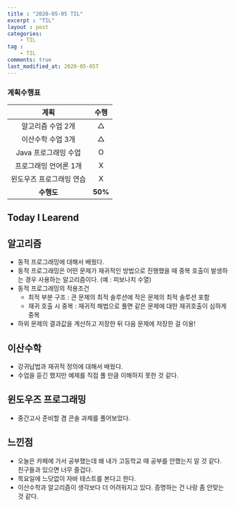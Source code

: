 ```yaml
---
title : "2020-05-05 TIL"
excerpt : "TIL"
layout : post
categories:
    - TIL
tag :
    - TIL
comments: true
last_modified_at: 2020-05-05T
---
```

### 계획수행표

|계획|수행|
|:-:|:-:|
|알고리즘 수업 2개|△|
|이산수학 수업 3개|△|
|Java 프로그래밍 수업|O|
|프로그래밍 언어론 1개|X|
|윈도우즈 프로그래밍 연습|X|
| **수행도** |**50%**|

## Today I Learend
## 알고리즘
* 동적 프로그래밍에 대해서 배웠다.
* 동적 프로그래밍은 어떤 문제가 재귀적인 방법으로 진행했을 때 중복 호출이 발생하는 경우 사용하는 알고리즘이다. (예 : 피보나치 수열)
* 동적 프로그래밍의 적용조건
    * 최적 부분 구조 : 큰 문제의 최적 솔루션에 작은 문제의 최적 솔루션 포함
    * 재귀 호출 시 중복 : 재귀적 해법으로 풀면 같은 문제에 대한 재귀호출이 심하게 중복
* 하위 문제의 결과값을 계산하고 저장한 뒤 다음 문제에 저장한 걸 이용!
## 이산수학
* 강귀납법과 재귀적 정의에 대해서 배웠다.
* 수업을 듣긴 했지만 예제를 직접 풀 만큼 이해하지 못한 것 같다.
## 윈도우즈 프로그래밍
* 중간고사 준비할 겸 콘솔 과제를 풀어보았다.


## 느낀점
* 오늘은 카페에 가서 공부했는데 왜 내가 고등학교 때 공부를 안했는지 알 것 같다. 친구들과 있으면 너무 즐겁다.
* 목요일에 느닷없이 자바 테스트를 본다고 한다.
* 이산수학과 알고리즘이 생각보다 더 어려워지고 있다. 증명하는 건 나랑 좀 안맞는 것 같다.

